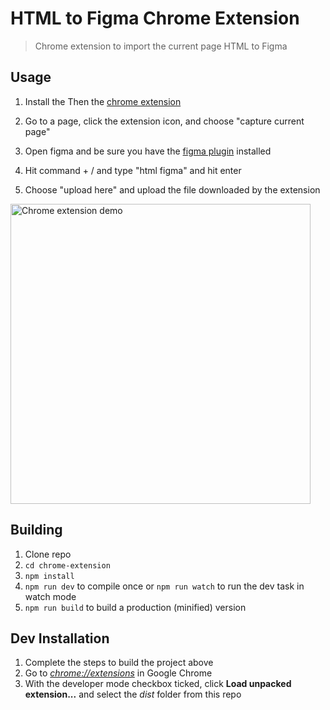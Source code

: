 # HTML to Figma Chrome Extension

> Chrome extension to import the current page HTML to Figma

## Usage

1. Install the Then the [chrome extension](https://chrome.google.com/webstore/detail/efjcmgblfpkhbjpkpopkgeomfkokpaim)

2. Go to a page, click the extension icon, and choose "capture current page"

3. Open figma and be sure you have the [figma plugin](https://www.figma.com/c/plugin/747985167520967365/HTML-To-Figma) installed

4. Hit command + / and type "html figma" and hit enter

5. Choose "upload here" and upload the file downloaded by the extension

<img src="https://imgur.com/ARz16KC.gif" alt="Chrome extension demo" width="480" />

## Building

1.  Clone repo
2.  `cd chrome-extension`
3.  `npm install`
4.  `npm run dev` to compile once or `npm run watch` to run the dev task in watch mode
5.  `npm run build` to build a production (minified) version

## Dev Installation

1.  Complete the steps to build the project above
2.  Go to [_chrome://extensions_](chrome://extensions) in Google Chrome
3.  With the developer mode checkbox ticked, click **Load unpacked extension...** and select the _dist_ folder from this repo
